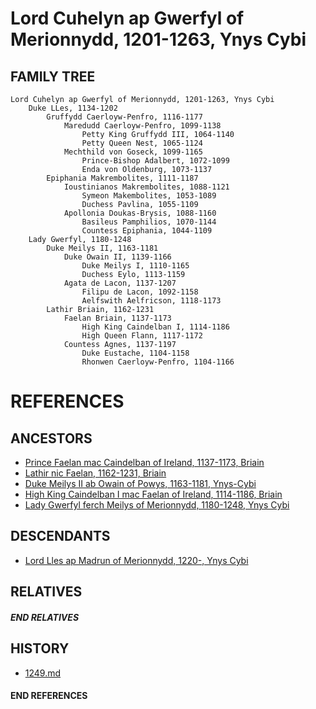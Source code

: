 # Lord Cuhelyn ap Gwerfyl of Merionnydd, 1201-1263, Ynys Cybi

## FAMILY TREE 
```
Lord Cuhelyn ap Gwerfyl of Merionnydd, 1201-1263, Ynys Cybi
	Duke LLes, 1134-1202
		Gruffydd Caerloyw-Penfro, 1116-1177
			Maredudd Caerloyw-Penfro, 1099-1138
				Petty King Gruffydd III, 1064-1140
				Petty Queen Nest, 1065-1124
			Mechthild von Goseck, 1099-1165
				Prince-Bishop Adalbert, 1072-1099
				Enda von Oldenburg, 1073-1137
		Epiphania Makrembolites, 1111-1187
			Ioustinianos Makrembolites, 1088-1121
				Symeon Makembolites, 1053-1089
				Duchess Pavlina, 1055-1109
			Apollonia Doukas-Brysis, 1088-1160
				Basileus Pamphilios, 1070-1144
				Countess Epiphania, 1044-1109
	Lady Gwerfyl, 1180-1248
		Duke Meilys II, 1163-1181
			Duke Owain II, 1139-1166
				Duke Meilys I, 1110-1165				
				Duchess Eylo, 1113-1159
			Agata de Lacon, 1137-1207
				Filipu de Lacon, 1092-1158
				Aelfswith Aelfricson, 1118-1173
		Lathir Briain, 1162-1231
			Faelan Briain, 1137-1173
				High King Caindelban I, 1114-1186	
				High Queen Flann, 1117-1172
			Countess Agnes, 1137-1197
				Duke Eustache, 1104-1158
				Rhonwen Caerloyw-Penfro, 1104-1166

```


# REFERENCES

## ANCESTORS
* [Prince Faelan mac Caindelban of Ireland, 1137-1173, Briain](faelan_mac_caindelban_1137.md)
* [Lathir nic Faelan, 1162-1231, Briain](lathir_nic_faelan_1162.md)
* [Duke Meilys II ab Owain of Powys, 1163-1181, Ynys-Cybi](meilys_ii_ab_owain_1163.md)
* [High King Caindelban I mac Faelan of Ireland, 1114-1186, Briain](caindelban_i_mac_faelan_1114.md)
* [Lady Gwerfyl ferch Meilys of Merionnydd, 1180-1248, Ynys Cybi](gwerfyl_ferch_meilys_1180.md)

## DESCENDANTS
* [Lord Lles ap Madrun of Merionnydd, 1220-, Ynys Cybi](lles_ap_madrun_1220.md)

## RELATIVES

##### END RELATIVES 
## HISTORY
* [1249.md](../h/1249.md)

#### END REFERENCES
